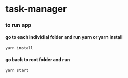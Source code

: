 #  task-manager

### to run app
#### go to each individial folder and run yarn or yarn install
```
yarn install
```
#### go back to root folder and run
```
yarn start
```

